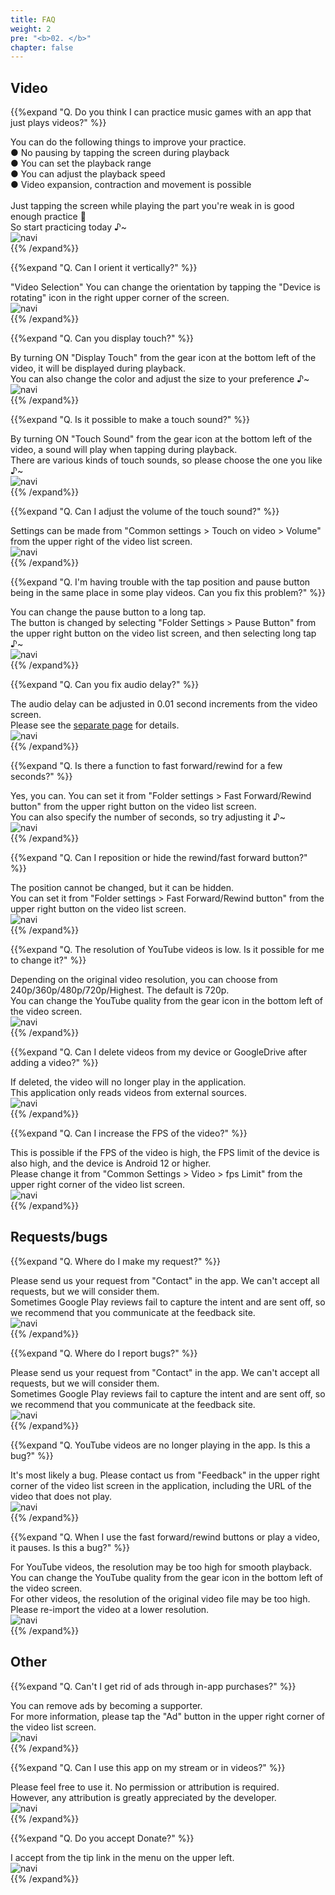 ```yaml
---
title: FAQ
weight: 2
pre: "<b>02. </b>"
chapter: false
---
```


## Video

<!-- Q. 動画再生するだけのアプリで音/リズムゲームの練習になるのでしょうか？ -->
{{%expand "Q. Do you think I can practice music games with an app that just plays videos?" %}}
<div class="balloon">
You can do the following things to improve your practice.<br>
● No pausing by tapping the screen during playback<br>
● You can set the playback range<br>
● You can adjust the playback speed<br>
● Video expansion, contraction and movement is possible<br>
<br>
Just tapping the screen while playing the part you're weak in is good enough practice 💪<br>So start practicing today ♪~
</div>
<div class="box"><img src="navi_001.png" alt="navi" class="img-right"></div>
{{% /expand%}}
<br>

<!-- Q. 縦向きにする事は出来ますか？ -->
{{%expand "Q. Can I orient it vertically?" %}}
<div class="balloon">
"Video Selection" You can change the orientation by tapping the "Device is rotating" icon in the right upper corner of the screen.
</div>
<div class="box"><img src="navi_001.png" alt="navi" class="img-right"></div>
{{% /expand%}}
<br>

<!-- Q. タッチを表示する事は出来ますか？ -->
{{%expand "Q. Can you display touch?" %}}
<div class="balloon">
By turning ON "Display Touch" from the gear icon at the bottom left of the video, it will be displayed during playback.<br>You can also change the color and adjust the size to your preference ♪~
</div>
<div class="box"><img src="navi_001.png" alt="navi" class="img-right"></div>
{{% /expand%}}
<br>

<!-- Q. タッチ音を鳴らす事は出来ますか？ -->
{{%expand "Q. Is it possible to make a touch sound?" %}}
<div class="balloon">
By turning ON "Touch Sound" from the gear icon at the bottom left of the video, a sound will play when tapping during playback.<br>
There are various kinds of touch sounds, so please choose the one you like ♪~
</div>
<div class="box"><img src="navi_002.png" alt="navi" class="img-right"></div>
{{% /expand%}}
<br>

<!-- Q. タッチ箇所を表示する事は出来ますか？ -->
<!--
{{%expand "Q. Is it possible to show the touch points?" %}}
<div class="balloon">
You can set the display settings for touch from "Settings > Settings on Video > Point" in the app.<br>
You can also set the color and display size, so you can adjust it to your liking ♪~
</div>
<div class="box"><img src="navi_002.png" alt="navi" class="img-right"></div>
{{% /expand%}}
<br>

<!-- Q. 効果音の音量調整は行なえますか？ -->
{{%expand "Q. Can I adjust the volume of the touch sound?" %}}
<div class="balloon">
Settings can be made from "Common settings > Touch on video > Volume" from the upper right of the video list screen.
</div>
<div class="box"><img src="navi_001.png" alt="navi" class="img-right"></div>
{{% /expand%}}
<br>

<!-- Q. プレイ動画によってはタップ位置と一時停止ボタンが同じ場所で困っています。どうにかなりませんか？ -->
{{%expand "Q. I'm having trouble with the tap position and pause button being in the same place in some play videos. Can you fix this problem?" %}}
<div class="balloon">
You can change the pause button to a long tap.<br>
The button is changed by selecting "Folder Settings > Pause Button" from the upper right button on the video list screen, and then selecting long tap ♪~
</div>
<div class="box"><img src="navi_002.png" alt="navi" class="img-right"></div>
{{% /expand%}}
<br>

<!-- Q. 音ズレを直せますか？ -->
{{%expand "Q. Can you fix audio delay?" %}}
<div class="balloon">
The audio delay can be adjusted in 0.01 second increments from the video screen.<br>Please see the <a href="https://hyoromo.github.io/sound-game-training-android/features/#adjusting-audio-delay">separate page</a> for details.
</div>
<div class="box"><img src="navi_001.png" alt="navi" class="img-right"></div>
{{% /expand%}}
<br>

<!-- Q. 数秒だけ巻き戻し/早送りする機能はありますか？ -->
{{%expand "Q. Is there a function to fast forward/rewind for a few seconds?" %}}
<div class="balloon">
Yes, you can. You can set it from "Folder settings > Fast Forward/Rewind button" from the upper right button on the video list screen.<br>
You can also specify the number of seconds, so try adjusting it ♪~
</div>
<div class="box"><img src="navi_002.png" alt="navi" class="img-right"></div>
{{% /expand%}}
<br>

<!-- Q. 巻き戻し/早送りボタンを位置変更または非表示できますか？ -->
{{%expand "Q. Can I reposition or hide the rewind/fast forward button?" %}}
<div class="balloon">
The position cannot be changed, but it can be hidden.<br>
You can set it from "Folder settings > Fast Forward/Rewind button" from the upper right button on the video list screen.
</div>
<div class="box"><img src="navi_001.png" alt="navi" class="img-right"></div>
{{% /expand%}}
<br>

<!-- TODO -->
<!-- Q. YouTube動画の解像度が低いです。変更出来ませんか？ -->
{{%expand "Q. The resolution of YouTube videos is low. Is it possible for me to change it?" %}}
<div class="balloon">
Depending on the original video resolution, you can choose from 240p/360p/480p/720p/Highest. The default is 720p.<br>You can change the YouTube quality from the gear icon in the bottom left of the video screen.
</div>
<div class="box"><img src="navi_002.png" alt="navi" class="img-right"></div>
{{% /expand%}}
<br>

<!-- Q. 動画追加後に端末内やGoogleDriveから動画を削除しても大丈夫ですか？ -->
{{%expand "Q. Can I delete videos from my device or GoogleDrive after adding a video?" %}}
<div class="balloon">
If deleted, the video will no longer play in the application.<br>This application only reads videos from external sources.
</div>
<div class="box"><img src="navi_003.png" alt="navi" class="img-right"></div>
{{% /expand%}}
<br>

<!-- Q. 動画のFPSを上げることは出来ますか？ -->
{{%expand "Q. Can I increase the FPS of the video?" %}}
<div class="balloon">
This is possible if the FPS of the video is high, the FPS limit of the device is also high, and the device is Android 12 or higher.<br>Please change it from "Common Settings > Video > fps Limit" from the upper right corner of the video list screen.
</div>
<div class="box"><img src="navi_001.png" alt="navi" class="img-right"></div>
{{% /expand%}}
<br>

## Requests/bugs

<!-- Q. 要望は何処からすればいいですか？ -->
{{%expand "Q. Where do I make my request?" %}}
<div class="balloon">
Please send us your request from "Contact" in the app. We can't accept all requests, but we will consider them.<br>Sometimes Google Play reviews fail to capture the intent and are sent off, so we recommend that you communicate at the feedback site.
</div>
<div class="box"><img src="navi_001.png" alt="navi" class="img-right"></div>
{{% /expand%}}
<br>

<!-- Q. バグは何処から報告すればいいですか？ -->
{{%expand "Q. Where do I report bugs?" %}}
<div class="balloon">
Please send us your request from "Contact" in the app. We can't accept all requests, but we will consider them.<br>Sometimes Google Play reviews fail to capture the intent and are sent off, so we recommend that you communicate at the feedback site.
</div>
<div class="box"><img src="navi_001.png" alt="navi" class="img-right"></div>
{{% /expand%}}
<br>

<!-- Q. YouTubeの動画がアプリ内で再生されなくなりました。これはバグですか？ -->
{{%expand "Q. YouTube videos are no longer playing in the app. Is this a bug?" %}}
<div class="balloon">
It's most likely a bug. Please contact us from "Feedback" in the upper right corner of the video list screen in the application, including the URL of the video that does not play.
</div>
<div class="box"><img src="navi_003.png" alt="navi" class="img-right"></div>
{{% /expand%}}
<br>

<!-- TODO -->
<!-- Q. 早送り/巻き戻しボタンを使用したり、動画を再生していると一時停止します。これはバグですか？ -->
{{%expand "Q. When I use the fast forward/rewind buttons or play a video, it pauses. Is this a bug?" %}}
<div class="balloon">
For YouTube videos, the resolution may be too high for smooth playback. You can change the YouTube quality from the gear icon in the bottom left of the video screen.<br>For other videos, the resolution of the original video file may be too high. Please re-import the video at a lower resolution.
</div>
<div class="box"><img src="navi_001.png" alt="navi" class="img-right"></div>
{{% /expand%}}
<br>

## Other

<!-- Q. 広告はアプリ内課金で消せませんか？ -->
{{%expand "Q. Can't I get rid of ads through in-app purchases?" %}}
<div class="balloon">
You can remove ads by becoming a supporter.<br>For more information, please tap the "Ad" button in the upper right corner of the video list screen.
</div>
<div class="box"><img src="navi_001.png" alt="navi" class="img-right"></div>
{{% /expand%}}
<br>

<!-- TODO -->
<!-- Q. 配信または動画でこのアプリを使ってもいいですか？ -->
{{%expand "Q. Can I use this app on my stream or in videos?" %}}
<div class="balloon">
Please feel free to use it. No permission or attribution is required.<br>However, any attribution is greatly appreciated by the developer.
</div>
<div class="box"><img src="navi_002.png" alt="navi" class="img-right"></div>
{{% /expand%}}
<br>

<!-- Q. Donateは受け付けていますか？ -->
{{%expand "Q. Do you accept Donate?" %}}
<div class="balloon">
I accept from the tip link in the menu on the upper left.
</div>
<div class="box"><img src="navi_001.png" alt="navi" class="img-right"></div>
{{% /expand%}}
<br>